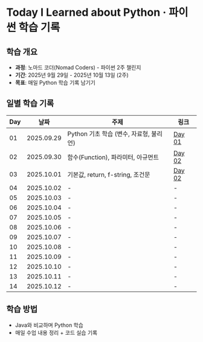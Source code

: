 # Today I Learned about Python · 파이썬 학습 기록

## 학습 개요
- **과정**: 노마드 코더(Nomad Coders) - 파이썬 2주 챌린지
- **기간**: 2025년 9월 29일 - 2025년 10월 13일 (2주)
- **목표**: 매일 Python 학습 기록 남기기

## 일별 학습 기록
| Day | 날짜 | 주제 | 링크 |
|-----|------|------|------|
| 01 | 2025.09.29 | Python 기초 학습 (변수, 자료형, 불리언) | [Day 01](day01/day01.md) |
| 02 | 2025.09.30 | 함수(Function), 파라미터, 아규먼트 | [Day 02](day02/day02.md) |
| 03 | 2025.10.01 | 기본값, return, f-string, 조건문 | [Day 02](day03/day03.md) |
| 04 | 2025.10.02 | - | - |
| 05 | 2025.10.03 | - | - |
| 06 | 2025.10.04 | - | - |
| 07 | 2025.10.05 | - | - |
| 08 | 2025.10.06 | - | - |
| 09 | 2025.10.07 | - | - |
| 10 | 2025.10.08 | - | - |
| 11 | 2025.10.09 | - | - |
| 12 | 2025.10.10 | - | - |
| 13 | 2025.10.11 | - | - |
| 14 | 2025.10.12 | - | - |

## 학습 방법
- Java와 비교하며 Python 학습
- 매일 수업 내용 정리 + 코드 실습 기록

